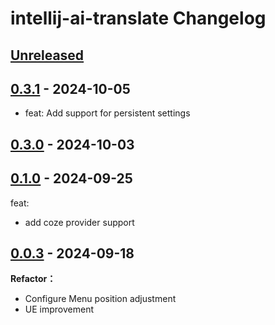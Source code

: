 <!-- Keep a Changelog guide -> https://keepachangelog.com -->

# intellij-ai-translate Changelog

## [Unreleased]

## [0.3.1] - 2024-10-05

- feat: Add support for persistent settings

## [0.3.0] - 2024-10-03

## [0.1.0] - 2024-09-25

feat:

- add coze provider support

## [0.0.3] - 2024-09-18

**Refactor：**

- Configure Menu position adjustment
- UE improvement

[Unreleased]: https://github.com/cfanbo/intellij-ai-translate/compare/v0.3.1...HEAD
[0.3.1]: https://github.com/cfanbo/intellij-ai-translate/compare/v0.3.0...v0.3.1
[0.3.0]: https://github.com/cfanbo/intellij-ai-translate/compare/v0.1.0...v0.3.0
[0.1.0]: https://github.com/cfanbo/intellij-ai-translate/compare/v0.0.3...v0.1.0
[0.0.3]: https://github.com/cfanbo/intellij-ai-translate/commits/v0.0.3
